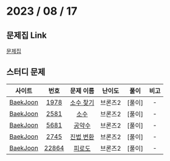 # 2023 / 08 / 17

## 문제집 Link

[문제집](https://github.com/tony9402/baekjoon/tree/main/math)

## 스터디 문제

|                사이트                |                      번호                      |                     문제 이름                     | 난이도  |  풀이  | 비고 |
| :----------------------------------: | :--------------------------------------------: | :-----------------------------------------------: | :-----: | :----: | :--: |
| [BaekJoon](https://www.acmicpc.net/) |  [1978](https://www.acmicpc.net/problem/1978)  | [소수 찾기](https://www.acmicpc.net/problem/1978) | 브론즈2 | [풀이] |  -   |
| [BaekJoon](https://www.acmicpc.net/) |  [2581](https://www.acmicpc.net/problem/2581)  |   [소수](https://www.acmicpc.net/problem/2581)    | 브론즈2 | [풀이] |  -   |
| [BaekJoon](https://www.acmicpc.net/) |  [5681](https://www.acmicpc.net/problem/5681)  |  [공약수](https://www.acmicpc.net/problem/5681)   | 브론즈2 | [풀이] |  -   |
| [BaekJoon](https://www.acmicpc.net/) |  [2745](https://www.acmicpc.net/problem/2745)  | [진법 변환](https://www.acmicpc.net/problem/2745) | 브론즈2 | [풀이] |  -   |
| [BaekJoon](https://www.acmicpc.net/) | [22864](https://www.acmicpc.net/problem/22864) |  [피로도](https://www.acmicpc.net/problem/22864)  | 브론즈2 | [풀이] |  -   |

